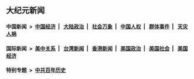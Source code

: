 ## 大纪元新闻

#### 中国新闻 &nbsp;>&nbsp; [中国经济](indexes/ncid283/README.md?09251245) &nbsp;| &nbsp; [大陆政治](indexes/ncid277/README.md?09251245) &nbsp;| &nbsp; [社会万象](indexes/ncid282/README.md?09251245) &nbsp;| &nbsp; [中国人权](indexes/ncid278/README.md?09251245) &nbsp;| &nbsp; [群体事件](indexes/ncid279/README.md?09251245) &nbsp;| &nbsp; [天灾人祸](indexes/ncid280/README.md?09251245)

#### 国际新闻 &nbsp;>&nbsp; [美中关系](indexes/nf1412576/README.md?09251245) &nbsp;| &nbsp; [台湾新闻](indexes/ncid1349361/README.md?09251245) &nbsp;| &nbsp; [香港新闻](indexes/ncid1349362/README.md?09251245) &nbsp;| &nbsp; [美国政治](indexes/ncid1078159/README.md?09251245) &nbsp;| &nbsp; [美国社会](indexes/ncid1078160/README.md?09251245) &nbsp;| &nbsp; [美国经济](indexes/ncid1078158/README.md?09251245)

#### 特别专题 &nbsp;>&nbsp; [中共百年历史](https://github.com/epoch-news/epoch-special/blob/master/README.md?09251245)  
